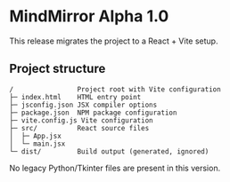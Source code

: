 # MindMirror Alpha 1.0

This release migrates the project to a React + Vite setup.

## Project structure

```
/                Project root with Vite configuration
├─ index.html    HTML entry point
├─ jsconfig.json JSX compiler options
├─ package.json  NPM package configuration
├─ vite.config.js Vite configuration
├─ src/          React source files
│  ├─ App.jsx
│  └─ main.jsx
└─ dist/         Build output (generated, ignored)
```

No legacy Python/Tkinter files are present in this version.
